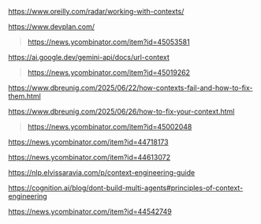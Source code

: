 https://www.oreilly.com/radar/working-with-contexts/

https://www.devplan.com/
> https://news.ycombinator.com/item?id=45053581

https://ai.google.dev/gemini-api/docs/url-context
> https://news.ycombinator.com/item?id=45019262

https://www.dbreunig.com/2025/06/22/how-contexts-fail-and-how-to-fix-them.html

https://www.dbreunig.com/2025/06/26/how-to-fix-your-context.html
> https://news.ycombinator.com/item?id=45002048

https://news.ycombinator.com/item?id=44718173

https://news.ycombinator.com/item?id=44613072

https://nlp.elvissaravia.com/p/context-engineering-guide

https://cognition.ai/blog/dont-build-multi-agents#principles-of-context-engineering

https://news.ycombinator.com/item?id=44542749
